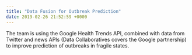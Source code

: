 ```yaml
---
title: "Data Fusion for Outbreak Prediction"
date: 2019-02-26 21:52:59 +0000
---
```


The team is using the Google Health Trends API, combined with data from Twitter and news APIs (Data Collaboratives covers the Google partnership) to improve prediction of outbreaks in fragile states.
